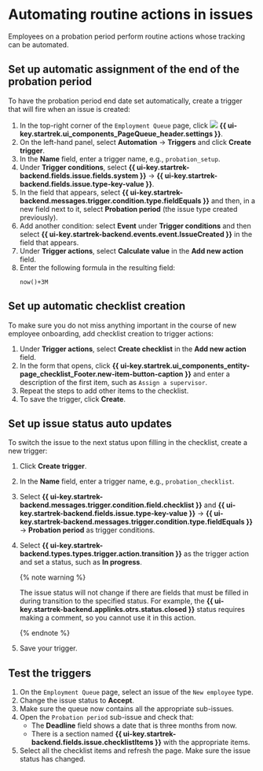 # Automating routine actions in issues

Employees on a probation period perform routine actions whose tracking can be automated.

## Set up automatic assignment of the end of the probation period

To have the probation period end date set automatically, create a trigger that will fire when an issue is created:

1. In the top-right corner of the `Employment Queue` page, click ![](../_assets/tracker/svg/queue-settings.svg) **{{ ui-key.startrek.ui_components_PageQueue_header.settings }}**.
1. On the left-hand panel, select **Automation** → **Triggers** and click **Create trigger**.
1. In the **Name** field, enter a trigger name, e.g., `probation_setup`.
1. Under **Trigger conditions**, select **{{ ui-key.startrek-backend.fields.issue.fields.system }}** → **{{ ui-key.startrek-backend.fields.issue.type-key-value }}**.
1. In the field that appears, select **{{ ui-key.startrek-backend.messages.trigger.condition.type.fieldEquals }}** and then, in a new field next to it, select **Probation period** (the issue type created previously).
1. Add another condition: select **Event** under **Trigger conditions** and then select **{{ ui-key.startrek-backend.events.event.IssueCreated }}** in the field that appears.
1. Under **Trigger actions**, select **Calculate value** in the **Add new action** field.
1. Enter the following formula in the resulting field:
   ```
   now()+3M
   ```

## Set up automatic checklist creation

To make sure you do not miss anything important in the course of new employee onboarding, add checklist creation to trigger actions:

1. Under **Trigger actions**, select **Create checklist** in the **Add new action** field.
1. In the form that opens, click **{{ ui-key.startrek.ui_components_entity-page_checklist_Footer.new-item-button-caption }}** and enter a description of the first item, such as `Assign a supervisor`.
1. Repeat the steps to add other items to the checklist.
1. To save the trigger, click **Create**.

## Set up issue status auto updates

To switch the issue to the next status upon filling in the checklist, create a new trigger:

1. Click **Create trigger**.
1. In the **Name** field, enter a trigger name, e.g., `probation_checklist`.
1. Select **{{ ui-key.startrek-backend.messages.trigger.condition.field.checklist }}** and **{{ ui-key.startrek-backend.fields.issue.type-key-value }}** → **{{ ui-key.startrek-backend.messages.trigger.condition.type.fieldEquals }}** → **Probation period** as trigger conditions.
1. Select **{{ ui-key.startrek-backend.types.types.trigger.action.transition }}** as the trigger action and set a status, such as **In progress**.

   {% note warning %}

   The issue status will not change if there are fields that must be filled in during transition to the specified status.
   For example, the **{{ ui-key.startrek-backend.applinks.otrs.status.closed }}** status requires making a comment, so you cannot use it in this action.

   {% endnote %}

1. Save your trigger.

## Test the triggers

1. On the `Employment Queue` page, select an issue of the `New employee` type.
1. Change the issue status to **Accept**.
1. Make sure the queue now contains all the appropriate sub-issues.
1. Open the `Probation period` sub-issue and check that:
   * The **Deadline** field shows a date that is three months from now.
   * There is a section named **{{ ui-key.startrek-backend.fields.issue.checklistItems }}** with the appropriate items.
1. Select all the checklist items and refresh the page. Make sure the issue status has changed.

